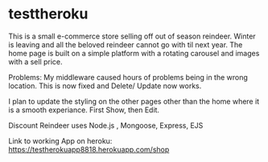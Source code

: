 # testtheroku

  This is a small e-commerce store selling off out of season reindeer. Winter is leaving and all the beloved reindeer cannot go with til next year. The home page is built on a simple platform with a rotating carousel and images with a sell price.

  Problems: My middleware caused hours of problems being in the wrong location. This is now fixed and Delete/ Update now works.

  I plan to update the styling on the other pages other than the home where it is a smooth experiance. First Show, then Edit.

  Discount Reindeer uses Node.js , Mongoose, Express, EJS

  Link to working App on heroku: https://testherokuapp8818.herokuapp.com/shop
